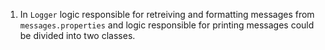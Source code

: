 1. In `Logger` logic responsible for retreiving and formatting messages from `messages.properties` and logic responsible for printing messages could be divided into two classes.

